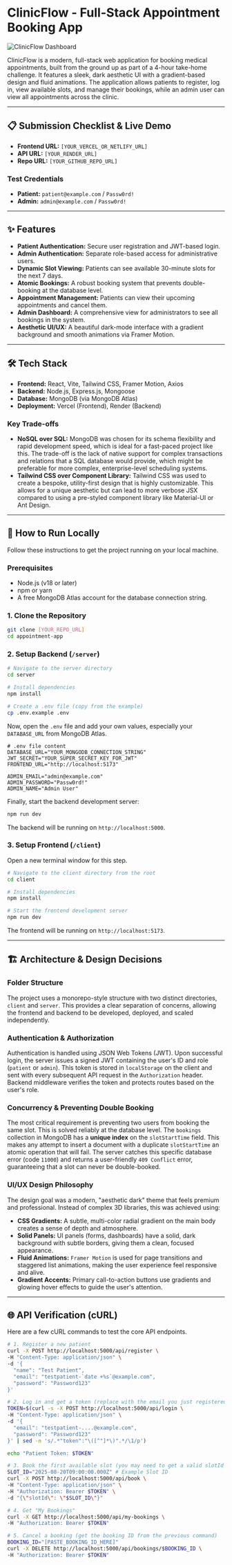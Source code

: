 # ClinicFlow - Full-Stack Appointment Booking App

![ClinicFlow Dashboard](https://i.imgur.com/GZk1T4T.png)

ClinicFlow is a modern, full-stack web application for booking medical appointments, built from the ground up as part of a 4-hour take-home challenge. It features a sleek, dark aesthetic UI with a gradient-based design and fluid animations. The application allows patients to register, log in, view available slots, and manage their bookings, while an admin user can view all appointments across the clinic.

---

## 📋 Submission Checklist & Live Demo

* **Frontend URL:** `[YOUR_VERCEL_OR_NETLIFY_URL]`
* **API URL:** `[YOUR_RENDER_URL]`
* **Repo URL:** `[YOUR_GITHUB_REPO_URL]`

### **Test Credentials**
* **Patient:** `patient@example.com` / `Passw0rd!`
* **Admin:** `admin@example.com` / `Passw0rd!`

---

## ✨ Features

* **Patient Authentication:** Secure user registration and JWT-based login.
* **Admin Authentication:** Separate role-based access for administrative users.
* **Dynamic Slot Viewing:** Patients can see available 30-minute slots for the next 7 days.
* **Atomic Bookings:** A robust booking system that prevents double-booking at the database level.
* **Appointment Management:** Patients can view their upcoming appointments and cancel them.
* **Admin Dashboard:** A comprehensive view for administrators to see all bookings in the system.
* **Aesthetic UI/UX:** A beautiful dark-mode interface with a gradient background and smooth animations via Framer Motion.

---

## 🛠️ Tech Stack

* **Frontend:** React, Vite, Tailwind CSS, Framer Motion, Axios
* **Backend:** Node.js, Express.js, Mongoose
* **Database:** MongoDB (via MongoDB Atlas)
* **Deployment:** Vercel (Frontend), Render (Backend)

### **Key Trade-offs**
* **NoSQL over SQL:** MongoDB was chosen for its schema flexibility and rapid development speed, which is ideal for a fast-paced project like this. The trade-off is the lack of native support for complex transactions and relations that a SQL database would provide, which might be preferable for more complex, enterprise-level scheduling systems.
* **Tailwind CSS over Component Library:** Tailwind CSS was used to create a bespoke, utility-first design that is highly customizable. This allows for a unique aesthetic but can lead to more verbose JSX compared to using a pre-styled component library like Material-UI or Ant Design.

---

## 🚀 How to Run Locally

Follow these instructions to get the project running on your local machine.

### **Prerequisites**
* Node.js (v18 or later)
* npm or yarn
* A free MongoDB Atlas account for the database connection string.

### **1. Clone the Repository**
```bash
git clone [YOUR_REPO_URL]
cd appointment-app
```

### **2. Setup Backend (`/server`)**
```bash
# Navigate to the server directory
cd server

# Install dependencies
npm install

# Create a .env file (copy from the example)
cp .env.example .env
```
Now, open the `.env` file and add your own values, especially your `DATABASE_URL` from MongoDB Atlas.

```env
# .env file content
DATABASE_URL="YOUR_MONGODB_CONNECTION_STRING"
JWT_SECRET="YOUR_SUPER_SECRET_KEY_FOR_JWT"
FRONTEND_URL="http://localhost:5173"

ADMIN_EMAIL="admin@example.com"
ADMIN_PASSWORD="Passw0rd!"
ADMIN_NAME="Admin User"
```

Finally, start the backend development server:
```bash
npm run dev
```
The backend will be running on `http://localhost:5000`.

### **3. Setup Frontend (`/client`)**
Open a new terminal window for this step.
```bash
# Navigate to the client directory from the root
cd client

# Install dependencies
npm install

# Start the frontend development server
npm run dev
```
The frontend will be running on `http://localhost:5173`.

---

## 🏗️ Architecture & Design Decisions

### **Folder Structure**
The project uses a monorepo-style structure with two distinct directories, `client` and `server`. This provides a clear separation of concerns, allowing the frontend and backend to be developed, deployed, and scaled independently.

### **Authentication & Authorization**
Authentication is handled using JSON Web Tokens (JWT). Upon successful login, the server issues a signed JWT containing the user's ID and role (`patient` or `admin`). This token is stored in `localStorage` on the client and sent with every subsequent API request in the `Authorization` header. Backend middleware verifies the token and protects routes based on the user's role.

### **Concurrency & Preventing Double Booking**
The most critical requirement is preventing two users from booking the same slot. This is solved reliably at the database level. The `bookings` collection in MongoDB has a **unique index** on the `slotStartTime` field. This makes any attempt to insert a document with a duplicate `slotStartTime` an atomic operation that will fail. The server catches this specific database error (code `11000`) and returns a user-friendly `409 Conflict` error, guaranteeing that a slot can never be double-booked.

### **UI/UX Design Philosophy**
The design goal was a modern, "aesthetic dark" theme that feels premium and professional. Instead of complex 3D libraries, this was achieved using:
* **CSS Gradients:** A subtle, multi-color radial gradient on the main body creates a sense of depth and atmosphere.
* **Solid Panels:** UI panels (forms, dashboards) have a solid, dark background with subtle borders, giving them a clean, focused appearance.
* **Fluid Animations:** `Framer Motion` is used for page transitions and staggered list animations, making the user experience feel responsive and alive.
* **Gradient Accents:** Primary call-to-action buttons use gradients and glowing hover effects to guide the user's attention.

---

## 🌐 API Verification (cURL)

Here are a few cURL commands to test the core API endpoints.

```bash
# 1. Register a new patient
curl -X POST http://localhost:5000/api/register \
-H "Content-Type: application/json" \
-d '{
  "name": "Test Patient",
  "email": "testpatient-`date +%s`@example.com",
  "password": "Password123"
}'

# 2. Log in and get a token (replace with the email you just registered)
TOKEN=$(curl -s -X POST http://localhost:5000/api/login \
-H "Content-Type: application/json" \
-d '{
  "email": "testpatient-....@example.com",
  "password": "Password123"
}' | sed -n 's/.*"token":"\([^"]*\)".*/\1/p')

echo "Patient Token: $TOKEN"

# 3. Book the first available slot (you may need to get a valid slotId from the UI or API first)
SLOT_ID="2025-08-20T09:00:00.000Z" # Example Slot ID
curl -X POST http://localhost:5000/api/book \
-H "Content-Type: application/json" \
-H "Authorization: Bearer $TOKEN" \
-d "{\"slotId\": \"$SLOT_ID\"}"

# 4. Get "My Bookings"
curl -X GET http://localhost:5000/api/my-bookings \
-H "Authorization: Bearer $TOKEN"

# 5. Cancel a booking (get the booking ID from the previous command)
BOOKING_ID="[PASTE_BOOKING_ID_HERE]"
curl -X DELETE http://localhost:5000/api/bookings/$BOOKING_ID \
-H "Authorization: Bearer $TOKEN"
```